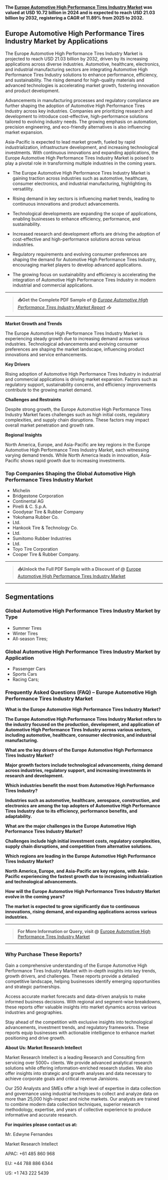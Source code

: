 <p><strong>The <a href="https://www.marketresearchintellect.com/download-sample/?rid=922156&amp;utm_source=Pulse-April-Europe&amp;utm_medium=852">Europe Automotive High Performance Tires Industry Market</a> was valued at USD 10.72 billion in 2024 and is expected to reach USD 21.03 billion by 2032, registering a CAGR of 11.89% from 2025 to 2032.</strong></p><h2>Europe Automotive High Performance Tires Industry Market by Applications&nbsp;</h2><p><p>The Europe Automotive High Performance Tires Industry Market is projected to reach USD 21.03 billion by 2032, driven by its increasing applications across diverse industries. Automotive, healthcare, electronics, and industrial manufacturing sectors are integrating Automotive High Performance Tires Industry solutions to enhance performance, efficiency, and sustainability. The rising demand for high-quality materials and advanced technologies is accelerating market growth, fostering innovation and product development.</p><p>Advancements in manufacturing processes and regulatory compliance are further shaping the adoption of Automotive High Performance Tires Industry across key industries. Companies are prioritizing research and development to introduce cost-effective, high-performance solutions tailored to evolving industry needs. The growing emphasis on automation, precision engineering, and eco-friendly alternatives is also influencing market expansion.</p><p>Asia-Pacific is expected to lead market growth, fueled by rapid industrialization, infrastructure development, and increasing technological investments. With continuous innovations and expanding applications, the Europe Automotive High Performance Tires Industry Market is poised to play a pivotal role in transforming multiple industries in the coming years.</p></p><ul><li><p>The Europe Automotive High Performance Tires Industry Market is gaining traction across industries such as automotive, healthcare, consumer electronics, and industrial manufacturing, highlighting its versatility.</p></li><li><p>Rising demand in key sectors is influencing market trends, leading to continuous innovations and product advancements.</p></li><li><p>Technological developments are expanding the scope of applications, enabling businesses to enhance efficiency, performance, and sustainability.</p></li><li><p>Increased research and development efforts are driving the adoption of cost-effective and high-performance solutions across various industries.</p></li><li><p>Regulatory requirements and evolving consumer preferences are shaping the demand for Automotive High Performance Tires Industry, encouraging market players to develop advanced applications.</p></li><li><p>The growing focus on sustainability and efficiency is accelerating the integration of Automotive High Performance Tires Industry in modern industrial and commercial applications.</p></li></ul><hr /><blockquote><p><strong><span class="font-[700]">📥Get the Complete PDF Sample of @ </span></strong><em><span class="font-[700]"><a href="https://www.marketresearchintellect.com/download-sample/?rid=922156&amp;utm_source=Pulse-April-Europe&amp;utm_medium=852" target="_blank" data-tracking-control-name="article-ssr-frontend-pulse_little-text-block" data-tracking-will-navigate="" data-test-link="">Europe Automotive High Performance Tires Industry Market Report</a>&nbsp;📥</span></em></p></blockquote><hr /><p class="" data-start="77" data-end="360"><strong data-start="77" data-end="105">Market Growth and Trends</strong></p><p class="" data-start="77" data-end="360">The Europe Automotive High Performance Tires Industry Market is experiencing steady growth due to increasing demand across various industries. Technological advancements and evolving consumer preferences are shaping the market landscape, influencing product innovations and service enhancements.</p><p class="" data-start="362" data-end="606"><strong data-start="362" data-end="377">Key Drivers</strong></p><p class="" data-start="362" data-end="606">Rising adoption of Automotive High Performance Tires Industry in industrial and commercial applications is driving market expansion. Factors such as regulatory support, sustainability concerns, and efficiency improvements contribute to the growing market demand.</p><p class="" data-start="608" data-end="849"><strong data-start="608" data-end="637">Challenges and Restraints</strong></p><p class="" data-start="608" data-end="849">Despite strong growth, the Europe Automotive High Performance Tires Industry Market faces challenges such as high initial costs, regulatory complexities, and supply chain disruptions. These factors may impact overall market penetration and growth rate.</p><p class="" data-start="851" data-end="1095"><strong data-start="851" data-end="872">Regional Insights</strong></p><p class="" data-start="851" data-end="1095">North America, Europe, and Asia-Pacific are key regions in the Europe Automotive High Performance Tires Industry Market, each witnessing varying demand trends. While North America leads in innovation, Asia-Pacific shows rapid growth due to increasing investments.</p><p><h3>Top Companies Shaping the Global Automotive High Performance Tires Industry Market </h3><ul><li>Michelin</li><li>Bridgestone Corporation</li><li>Continental AG</li><li>Pirelli & C. S.p.A.</li><li>Goodyear Tire & Rubber Company</li><li>Yokohama Rubber Co.</li><li>Ltd.</li><li>Hankook Tire & Technology Co.</li><li>Ltd.</li><li>Sumitomo Rubber Industries</li><li>Ltd.</li><li>Toyo Tire Corporation</li><li>Cooper Tire & Rubber Company.</li></ul></p><hr /><blockquote><p><strong>📥Unlock the Full PDF Sample with a Discount of @</strong> <a href="https://www.marketresearchintellect.com/ask-for-discount/?rid=922156&amp;utm_source=Pulse-April-Europe&amp;utm_medium=852">Europe Automotive High Performance Tires Industry Market</a></p></blockquote><hr /><p><h2>Segmentations</h2><h3>Global Automotive High Performance Tires Industry Market by Type</h3><ul><li>Summer Tires</li><li>Winter Tires</li><li>All-season Tires;</li></ul><h3>Global Automotive High Performance Tires Industry Market by Application</h3><ul><li>Passenger Cars</li><li>Sports Cars</li><li>Racing Cars;</li></ul></p><h3><strong>Frequently Asked Questions (FAQ) &ndash; Europe Automotive High Performance Tires Industry Market</strong></h3><p><strong>What is the Europe Automotive High Performance Tires Industry Market?</strong></p><p><strong>The Europe Automotive High Performance Tires Industry Market refers to the industry focused on the production, development, and application of Automotive High Performance Tires Industry across various sectors, including automotive, healthcare, consumer electronics, and industrial manufacturing.</strong></p><p><strong>What are the key drivers of the Europe Automotive High Performance Tires Industry Market?</strong></p><p><strong>Major growth factors include technological advancements, rising demand across industries, regulatory support, and increasing investments in research and development.</strong></p><p><strong>Which industries benefit the most from Automotive High Performance Tires Industry?</strong></p><p><strong>Industries such as automotive, healthcare, aerospace, construction, and electronics are among the top adopters of Automotive High Performance Tires Industry due to its efficiency, performance benefits, and adaptability.</strong></p><p><strong>What are the major challenges in the Europe Automotive High Performance Tires Industry Market?</strong></p><p><strong>Challenges include high initial investment costs, regulatory complexities, supply chain disruptions, and competition from alternative solutions.</strong></p><p><strong>Which regions are leading in the Europe Automotive High Performance Tires Industry Market?</strong></p><p><strong>North America, Europe, and Asia-Pacific are key regions, with Asia-Pacific experiencing the fastest growth due to increasing industrialization and technological advancements.</strong></p><p><strong>How will the Europe Automotive High Performance Tires Industry Market evolve in the coming years?</strong></p><p><strong>The market is expected to grow significantly due to continuous innovations, rising demand, and expanding applications across various industries.</strong></p><hr /><blockquote><p><span class="font-[700]"><strong>For More Information or Query, visit&nbsp;@</strong>&nbsp;</span><span class="font-[700]"><a href="https://www.marketresearchintellect.com/product/global-automotive-high-performance-tires-industry-market/?utm_source=Linkedin&utm_medium=852" target="_blank" data-tracking-control-name="article-ssr-frontend-pulse_little-text-block" data-tracking-will-navigate="" data-test-link="">Europe Automotive High Performance Tires Industry Market</a></span></p></blockquote><hr /><h3><strong data-start="0" data-end="31">Why Purchase These Reports?</strong></h3><p class="" data-start="35" data-end="297">Gain a comprehensive understanding of the Europe Automotive High Performance Tires Industry Market with in-depth insights into key trends, growth drivers, and challenges. These reports provide a detailed competitive landscape, helping businesses identify emerging opportunities and strategic partnerships.</p><p class="" data-start="299" data-end="540">Access accurate market forecasts and data-driven analysis to make informed business decisions. With regional and segment-wise breakdowns, these reports offer valuable insights into market dynamics across various industries and geographies.</p><p class="" data-start="542" data-end="784">Stay ahead of the competition with exclusive insights into technological advancements, investment trends, and regulatory frameworks. These reports equip businesses with actionable intelligence to enhance market positioning and drive growth.</p><p><strong><span class="font-[700]">About Us: Market Research Intellect</span></strong></p><p><span class="">Market Research Intellect is a leading Research and Consulting firm servicing over 5000+ clients. We provide advanced analytical research solutions while offering information-enriched research studies.&nbsp;</span>We also offer insights into strategic and growth analyses and data necessary to achieve corporate goals and critical revenue Janisions.</p><p><span class="">Our 250 Analysts and SMEs offer a high level of expertise in data collection and governance using industrial techniques to collect and analyze data on more than 25,000 high-impact and niche markets. Our analysts are trained to combine modern data collection techniques, superior research methodology, expertise, and years of collective experience to produce informative and accurate research.</span></p><p><strong>For inquiries please contact us at:</strong></p><p>Mr. Edwyne Fernandes</p><p>Market Research Intellect</p><p>APAC: +61 485 860 968</p><p>EU: +44 788 886 6344</p><p>US: +1 743 222 5439</p>